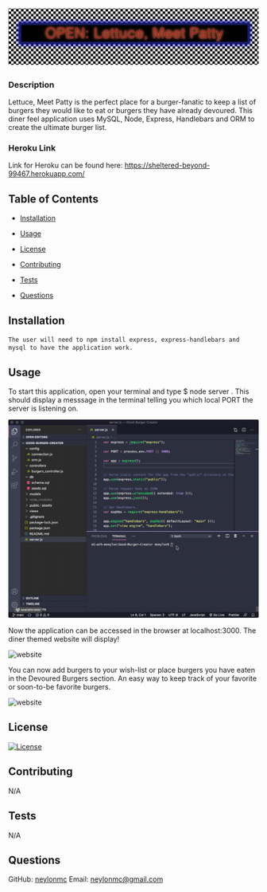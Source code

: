 
#  <img src="./public/assets/images/header.png" alt="header">
### Description
  Lettuce, Meet Patty is the perfect place for a burger-fanatic to keep a list of burgers they would like to eat or burgers they have already devoured. This diner feel application uses MySQL, Node, Express, Handlebars and ORM to create the ultimate burger list.

### Heroku Link
  Link for Heroku can be found here: https://sheltered-beyond-99467.herokuapp.com/

## Table of Contents
  
* [Installation](#installation)
  
* [Usage](#usage)
  
* [License](#license)
  
* [Contributing](#contributing)
  
* [Tests](#tests)
  
* [Questions](#questions)

## Installation
  ```
  The user will need to npm install express, express-handlebars and mysql to have the application work.
  ```
  
## Usage
To start this application, open your terminal and type $ node server . This should display a messsage in the terminal telling you which local PORT the server is listening on. 

  <img src="./public/assets/images/start.gif" alt="gif of deployed app">

Now the application can be accessed in the browser at localhost:3000. The diner themed website will display! 

 <img src="./public/assets/images/step1.gif" alt="website">

 You can now add burgers to your wish-list or place burgers you have eaten in the Devoured Burgers section. An easy way to keep track of your favorite or soon-to-be favorite burgers.

  <img src="./public/assets/images/step2.gif" alt="website">

## License
  [![License](https://img.shields.io/badge/License-MIT%202.0-blue.svg)](https://opensource.org/licenses/MIT)
  
## Contributing
  N/A
  
## Tests
  N/A
  
## Questions
  GitHub: [neylonmc]("https://github.com/neylonmc")
  Email: [neylonmc@gmail.com]("mailto:neylonmc@gmail.com") 
